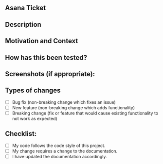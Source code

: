 <!--- Provide a general summary of your changes in the Title above -->

## Asana Ticket
<!--- Link your asana ticket here, e.g. https://app.asana.com/0/1203295540401177/1203426513481981/f -->

## Description
<!--- Describe your changes in detail -->

## Motivation and Context
<!--- Why is this change required? What problem does it solve? -->

## How has this been tested?
<!--- Please describe in detail how you tested your changes. -->
<!--- Include details of your testing environment, tests ran to see how -->
<!--- your change affects other areas of the code, etc. -->
<!--- Include any special test/environment setup for others -->

## Screenshots (if appropriate):

## Types of changes
<!--- What types of changes does your code introduce? Put an `x` in all the boxes that apply: -->
- [ ] Bug fix (non-breaking change which fixes an issue)
- [ ] New feature (non-breaking change which adds functionality)
- [ ] Breaking change (fix or feature that would cause existing functionality to not work as expected)

## Checklist:
<!--- Go over all the following points, and put an `x` in all the boxes that apply. -->
<!--- If you're unsure about any of these, don't hesitate to ask in discord. We're here to help! -->
- [ ] My code follows the code style of this project.
- [ ] My change requires a change to the documentation.
- [ ] I have updated the documentation accordingly.
